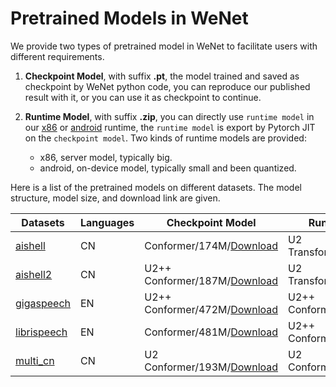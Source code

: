 # Pretrained Models in WeNet

We provide two types of pretrained model in WeNet to facilitate users with different requirements.

1. **Checkpoint Model**, with suffix **.pt**, the model trained and saved as checkpoint by WeNet python code, you can reproduce our published result with it, or you can use it as checkpoint to continue.

2. **Runtime Model**, with suffix **.zip**, you can directly use `runtime model` in our [x86](https://github.com/wenet-e2e/wenet/tree/main/runtime/server/x86) or [android](https://github.com/wenet-e2e/wenet/tree/main/runtime/device/android/wenet) runtime, the `runtime model` is export by Pytorch JIT on the `checkpoint model`. Two kinds of runtime models are provided:
    * x86, server model, typically big.
    * android, on-device model, typically small and been quantized.

Here is a list of the pretrained models on different datasets. The model structure, model size, and download link are given.


| Datasets                                    | Languages | Checkpoint Model                                                                                                                     | Runtime Model(x86)                                                                                                                          | Runtime Model(android)                                                                                                                     |
|---------------------------------------------|-----------|--------------------------------------------------------------------------------------------------------------------------------------|---------------------------------------------------------------------------------------------------------------------------------------------|--------------------------------------------------------------------------------------------------------------------------------------------|
| [aishell](../examples/aishell/s0/README.md) | CN        | Conformer/174M/[Download](http://mobvoi-speech-public.ufile.ucloud.cn/public/wenet/aishell/20210204_conformer_exp.tar.gz) | U2 Transformer/127M/[Download](http://mobvoi-speech-public.ufile.ucloud.cn/public/wenet/aishell/20210601_unified_transformer_server.tar.gz) | U2 Transformer/38M/[Download](http://mobvoi-speech-public.ufile.ucloud.cn/public/wenet/aishell/20210601_unified_transformer_device.tar.gz) |
| [aishell2](../examples/aishell2/s0/README.md) | CN        | U2++ Conformer/187M/[Download](http://mobvoi-speech-public.ufile.ucloud.cn/public/wenet/aishell2/20210618_u2pp_conformer_exp.tar.gz) | U2 Transformer/130M/[Download](http://mobvoi-speech-public.ufile.ucloud.cn/public/wenet/aishell2/20210602_unified_transformer_server.tar.gz) | U2 Transformer/39M/[Download](http://mobvoi-speech-public.ufile.ucloud.cn/public/wenet/aishell2/20210602_unified_transformer_device.tar.gz) |
| [gigaspeech](../examples/gigaspeech/s0/README.md) | EN        | U2++ Conformer/472M/[Download](http://mobvoi-speech-public.ufile.ucloud.cn/public/wenet/gigaspeech/20210811_conformer_bidecoder_exp.tar.gz) | U2++ Conformer/507M/[Download](http://mobvoi-speech-public.ufile.ucloud.cn/public/wenet/gigaspeech/20210728_u2pp_conformer_server.tar.gz) | U2++ Transformer/51M/[Download](http://mobvoi-speech-public.ufile.ucloud.cn/public/wenet/gigaspeech/20210823_u2pp_transformer_device.tar.gz) |
| [librispeech](../examples/librispeech/s0/README.md) | EN        | Conformer/481M/[Download](http://mobvoi-speech-public.ufile.ucloud.cn/public/wenet/librispeech/20210610_conformer_bidecoder_exp.tar.gz) | U2++ Conformer/199M/[Download](http://mobvoi-speech-public.ufile.ucloud.cn/public/wenet/gigaspeech/20210728_u2pp_conformer_server.tar.gz) |  |
| [multi_cn](../examples/multi_cn/s0/README.md) | CN        | U2 Conformer/193M/[Download](http://mobvoi-speech-public.ufile.ucloud.cn/public/wenet/multi_cn/20210815_unified_conformer_exp.tar.gz) | U2 Conformer/130M/[Download](http://mobvoi-speech-public.ufile.ucloud.cn/public/wenet/multi_cn/20210815_unified_conformer_server.tar.gz) | U2 Conformer/65M/[Download](http://mobvoi-speech-public.ufile.ucloud.cn/public/wenet/multi_cn/20210815_unified_conformer_device.tar.gz) |
